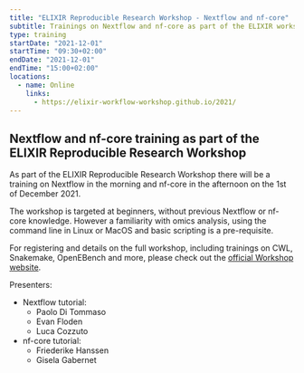 ```yaml
---
title: "ELIXIR Reproducible Research Workshop - Nextflow and nf-core"
subtitle: Trainings on Nextflow and nf-core as part of the ELIXIR workshop
type: training
startDate: "2021-12-01"
startTime: "09:30+02:00"
endDate: "2021-12-01"
endTime: "15:00+02:00"
locations:
  - name: Online
    links:
      - https://elixir-workflow-workshop.github.io/2021/
---
```


## Nextflow and nf-core training as part of the ELIXIR Reproducible Research Workshop

As part of the ELIXIR Reproducible Research Workshop there will be a training on Nextflow in the morning and nf-core in the afternoon on the 1st of December 2021.

The workshop is targeted at beginners, without previous Nextflow or nf-core knowledge. However a familiarity with omics analysis, using the command line in Linux or MacOS and basic scripting is a pre-requisite.

For registering and details on the full workshop, including trainings on CWL, Snakemake, OpenEBench and more, please check out the [official Workshop website](https://elixir-workflow-workshop.github.io/2021/).

Presenters:

- Nextflow tutorial:
  - Paolo Di Tommaso
  - Evan Floden
  - Luca Cozzuto
- nf-core tutorial:
  - Friederike Hanssen
  - Gisela Gabernet

